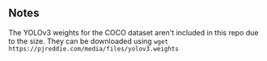 ## Notes
The YOLOv3 weights for the COCO dataset aren't included in this repo due to the size. They can be downloaded using `wget https://pjreddie.com/media/files/yolov3.weights`
